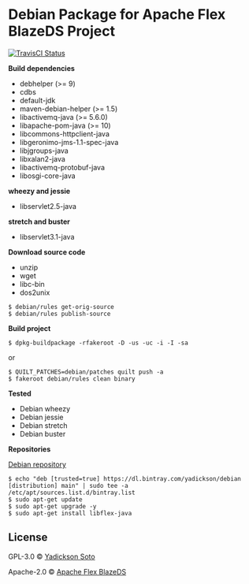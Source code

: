 # Debian Package for Apache Flex BlazeDS Project

[![TravisCI Status][travis-image]][travis-url]

**Build dependencies**

- debhelper (>= 9)
- cdbs
- default-jdk
- maven-debian-helper (>= 1.5)
- libactivemq-java (>= 5.6.0)
- libapache-pom-java (>= 10)
- libcommons-httpclient-java
- libgeronimo-jms-1.1-spec-java
- libjgroups-java
- libxalan2-java
- libactivemq-protobuf-java
- libosgi-core-java

**wheezy and jessie**
- libservlet2.5-java

**stretch and buster**
- libservlet3.1-java

**Download source code**

- unzip
- wget
- libc-bin
- dos2unix 

```
$ debian/rules get-orig-source
$ debian/rules publish-source
```

**Build project**

```
$ dpkg-buildpackage -rfakeroot -D -us -uc -i -I -sa
```
or
```
$ QUILT_PATCHES=debian/patches quilt push -a
$ fakeroot debian/rules clean binary
```

**Tested**

- Debian wheezy
- Debian jessie
- Debian stretch
- Debian buster

**Repositories**

[Debian repository](https://bintray.com/yadickson/debian)

```
$ echo "deb [trusted=true] https://dl.bintray.com/yadickson/debian [distribution] main" | sudo tee -a /etc/apt/sources.list.d/bintray.list
$ sudo apt-get update
$ sudo apt-get upgrade -y
$ sudo apt-get install libflex-java
```

## License

GPL-3.0 © [Yadickson Soto](https://github.com/yadickson)

Apache-2.0 © [Apache Flex BlazeDS](http://flex.apache.org/)

[travis-image]: https://api.travis-ci.org/yadickson/flex-debs.svg?branch=buster
[travis-url]: https://travis-ci.org/yadickson/flex-debs

